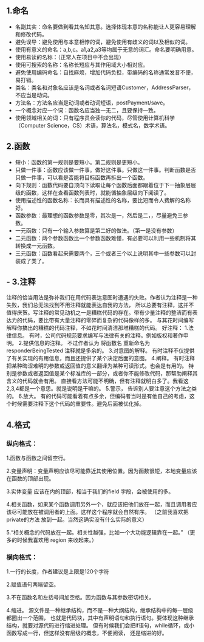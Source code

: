 ## 1.命名

- 名副其实：命名要做到看其名知其意。选择体现本意的名称能让人更容易理解和修改代码。
- 避免误导：避免使用与本意相悖的词，避免使用有歧义的词以及相似的词。
- 使用有意义的命名：a,b,c。a1,a2,a3等均属于无意的词汇。命名要明确用意。
- 使用易读的名称：（正常人在项目中不会出现）
- 使用可搜索的名称：名称长短应与其作用域大小相对应。
- 避免使用编码命名：自找麻烦，增加代码负担，带编码的名称通常发音不便，易打错。
- 类名：类名和对象名应该是名词或者名词短语Customer，AddressParser，不应当是动词。
- 方法名：方法名应当是动词或者动词短语，postPayment/save。
- 一个概念对应一个词：函数名应当独一无二，且要保持一致。
- 使用领域相关的词：只有程序员会读你的代码，尽管使用计算机科学（Computer Science，CS）术语，算法名，模式名，数学术语。

##   2.函数

- 短小：函数的第一规则是要短小。第二规则是更短小。
- 只做一件事：函数应该做一件事。做好这件事。只做这一件事。判断函数是否只做一件事，可以看是否能将目标函数再拆出一个函数。
- 向下规则：函数代码要自顶向下读取让每个函数后面都跟着位于下一抽象层层级的函数，这样在查看函数列表时，就能循抽象层级向下阅读了。
- 使用描述性的函数名称：长而具有描述性的名称，要比短而令人费解的名称好。
- 函数参数：最理想的函数参数是零，其次是一，然后是二，，尽量避免三参数。
- 一元函数：只有一个输入参数算是第二好的做法。（第一是没有参数）
- 二元函数：两个参数函数比一个参数函数难懂，有必要可以利用一些机制将其转换成一元函数。
- 三元函数：函数看起来需要两个，三个或者三个以上说明其中一些参数可以封装成了类了。

## - 3.注释

  注释的恰当用法是弥补我们在用代码表达意图时遭遇的失败。作者认为注释是一种失败，我们总无法找到不用注释就能表达自我的方法， 
  所以总要有注释，这并不值得庆贺。写注释的常见动机之一是糟糕代码的存在。带有少量注释的整洁而有表达力的代码，要比带有大量注释的零碎而复杂的代码像样的多。
  与其花时间编写解释你搞出的糟糕的代码注释，不如花时间清洁那堆糟糕的代码。
  好注释： 
1.法律信息。
  有时，公司代码规范要求编写与法律有关的注释。例如版权和著作申明。
2.提供信息的注释。 
  不过作者认为 将函数名 重新命名为 responderBeingTested 注释就是多余的。
3.对意图的解释。 
  有时注释不仅提供了有关实现的有用信息，而且还提供了某个决定后面的意图。
4.阐释。 
  有时注释把某种晦涩难明的参数或返回值的意义翻译为某种可读形式。也会是有用的。
  特别是参数或者返回值是某个标准库的一部分，或者你不能修改代码，那帮助阐释其含义的代码就会有用。
  直接看方法可能不明确，但有注释就明白多了。我看这2,3,4都是一个意思。就是说明是干嘛的。
5.警示，
  告诉别人要注意这个方法之类的。
6.放大。
  有的代码可能看着有点多余，但编码者当时是有他自己的考虑，这个时候需要注释下这个代码的重要性。避免后面被优化掉。

## 4.格式

### 纵向格式：

1.函数与函数之间留空行。

2.变量声明：变量声明应该尽可能靠近其使用位置。因为函数很短，本地变量应该在函数的顶部出现。

3.实体变量 应该在内的顶部，相当于我们的field 字段，会被使用的多。

4.相关函数，如果某个函数调用另外一个，就应该把他们放在一起，而且调用者应该尽可能放在被调用者的上面。这样这个程序就会自然有序。
（之前我喜欢把private的方法 放到一起。当然这确实没有什么实际的意义）

5.“相关概念的代码放在一起。相关性越强，比如一个大功能逻辑靠在一起。” （更多的时候我喜欢用 region 来收起来。）

### 横向格式：

1.一行的长度，作者建议是上限是120个字符

2.赋值语句两端留空。

3.不在函数名和左括号间加空格。因为函数与其参数密切相关。

4.缩进。
  源文件是一种继承结构，而不是一种大纲结构，继承结构中的每一层级都圈出一个范围， 
  也就是代码块，其中有声明语句和执行语句。要体现这种继承结构，就要对源代码进行缩进处理。
  但有时候我们会把if语句，while循环，或小函数写成一行，但这样没有层级的概念，不便阅读，
  还是缩进的好。